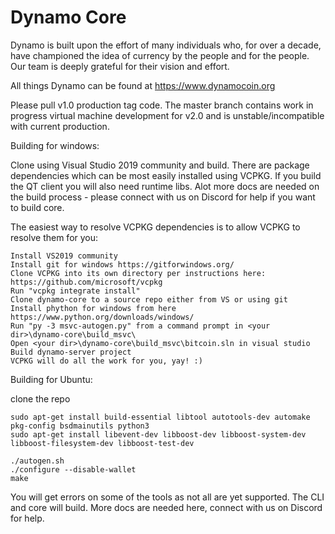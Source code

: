 Dynamo Core
===========

Dynamo is built upon the effort of many individuals who, for over a decade, have championed the idea of currency by the people and for the people.  Our team is deeply grateful for their vision and effort.


All things Dynamo can be found at https://www.dynamocoin.org

Please pull v1.0 production tag code.  The master branch contains work in progress virtual machine development for v2.0 and is unstable/incompatible with current production.

Building for windows:

Clone using Visual Studio 2019 community and build.  There are package dependencies which can be most easily installed using VCPKG.  If you build the QT client you will also need runtime libs.  Alot more docs are needed on the build process - please connect with us on Discord for help if you want to build core.

The easiest way to resolve VCPKG dependencies is to allow VCPKG to resolve them for you:

```
Install VS2019 community
Install git for windows https://gitforwindows.org/
Clone VCPKG into its own directory per instructions here: https://github.com/microsoft/vcpkg
Run "vcpkg integrate install"
Clone dynamo-core to a source repo either from VS or using git
Install phython for windows from here https://www.python.org/downloads/windows/
Run "py -3 msvc-autogen.py" from a command prompt in <your dir>\dynamo-core\build_msvc\
Open <your dir>\dynamo-core\build_msvc\bitcoin.sln in visual studio
Build dynamo-server project
VCPKG will do all the work for you, yay! :)
```
Building for Ubuntu:

clone the repo
```
sudo apt-get install build-essential libtool autotools-dev automake pkg-config bsdmainutils python3
sudo apt-get install libevent-dev libboost-dev libboost-system-dev libboost-filesystem-dev libboost-test-dev

./autogen.sh
./configure --disable-wallet
make
```

You will get errors on some of the tools as not all are yet supported.  The CLI and core will build.  More docs are needed here, connect with us on Discord for help.

